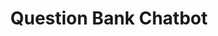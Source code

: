 ---
title: "Question Bank Chatbot"
excerpt: "DCT Academy's Question Bank Chatbot for Students"
layout: splash
header:
  overlay_image: /assets/images/portfolio/question-bank.png
  overlay_filter: 0.7
  teaser: /assets/images/portfolio/question-bank.png
categories:
  - chat-bot
  - artificial-intelligence
sitemap: true
---